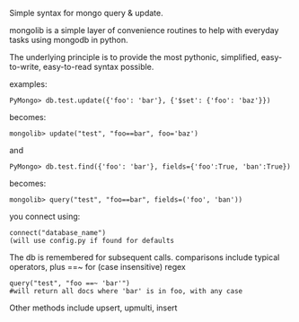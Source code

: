 Simple syntax for mongo query & update.


 mongolib is a simple layer of convenience routines to help with everyday tasks using mongodb in python.

 The underlying principle is to provide the most pythonic, simplified, easy-to-write, easy-to-read syntax possible.

 examples:

    PyMongo> db.test.update({'foo': 'bar'}, {'$set': {'foo': 'baz'}})

 becomes:

    mongolib> update("test", "foo==bar", foo='baz')

and

    PyMongo> db.test.find({'foo': 'bar'}, fields={'foo':True, 'ban':True})

 becomes:

    mongolib> query("test", "foo==bar", fields=('foo', 'ban'))


you connect using:

    connect("database_name")
    (will use config.py if found for defaults

The db is remembered for subsequent calls. comparisons include typical operators,
plus ==~ for (case insensitive) regex

    query("test", "foo ==~ 'bar'")
    #will return all docs where 'bar' is in foo, with any case

Other methods include upsert, upmulti, insert
